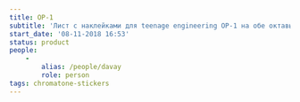 ```yaml
---
title: OP-1
subtitle: 'Лист с наклейками для teenage engineering OP-1 на обе октавы.'
start_date: '08-11-2018 16:53'
status: product
people:
    -
        alias: /people/davay
        role: person
tags: chromatone-stickers
---
```


